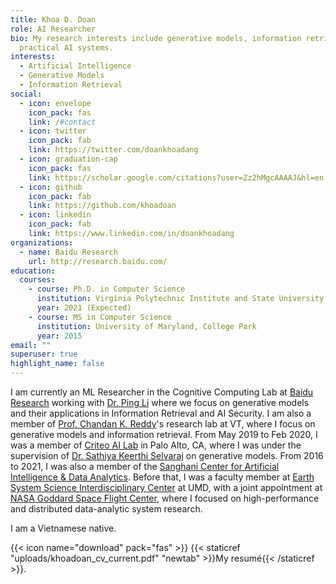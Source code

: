 ```yaml
---
title: Khoa D. Doan
role: AI Researcher
bio: My research interests include generative models, information retrieval and
  practical AI systems.
interests:
  - Artificial Intelligence
  - Generative Models
  - Information Retrieval
social:
  - icon: envelope
    icon_pack: fas
    link: /#contact
  - icon: twitter
    icon_pack: fab
    link: https://twitter.com/doankhoadang
  - icon: graduation-cap
    icon_pack: fas
    link: https://scholar.google.com/citations?user=Zz2hMgcAAAAJ&hl=en
  - icon: github
    icon_pack: fab
    link: https://github.com/khoadoan
  - icon: linkedin
    icon_pack: fab
    link: https://www.linkedin.com/in/doankhoadang
organizations:
  - name: Baidu Research
    url: http://research.baidu.com/
education:
  courses:
    - course: Ph.D. in Computer Science
      institution: Virginia Polytechnic Institute and State University
      year: 2021 (Expected)
    - course: MS in Computer Science
      institution: University of Maryland, College Park
      year: 2015
email: ""
superuser: true
highlight_name: false
---
```

I am currently an ML Researcher in the Cognitive Computing Lab at [Baidu Research](http://research.baidu.com/) working with [Dr. Ping Li](http://research.baidu.com/People/index-view?id=111) where we focus on generative models and their applications in Information Retrieval and AI Security. I am also a member of [Prof. Chandan K. Reddy](https://people.cs.vt.edu/reddy)'s research lab at VT, where I focus on generative models and information retrieval. From May 2019 to Feb 2020, I was a member of [Criteo AI Lab](https://ailab.criteo.com/) in Palo Alto, CA, where I was under the supervision of [Dr. Sathiya Keerthi Selvaraj](http://www.keerthis.com/) on generative models. From 2016 to 2021, I was also a member of the [Sanghani Center for Artificial Intelligence & Data Analytics](https://sanghani.cs.vt.edu/). Before that, I was a faculty member at [Earth System Science Interdisciplinary Center](http://essic.umd.edu/) at UMD, with a joint appointment at [NASA Goddard Space Flight Center](https://www.nasa.gov/goddard), where I focused on high-performance and distributed data-analytic system research. 

<!--
I am a Ph.D. candidate in Machine Learning and Data Mining at Virginia Polytechnic Institute and State University (Virginia Tech), under the supervision of Prof. Chandan K. Reddy. My doctoral research focused on understanding the advantages and limitations of generative models and developing practical generative ML models, especially in information retrieval-related methods, that have low computational complexity and require less human effort. I received my Master Degree in Computer Science, with a focus on high-performance and distributed machine learning, from UMD in 2015.
-->

I am a Vietnamese native.

{{< icon name="download" pack="fas" >}} {{< staticref "uploads/khoadoan_cv_current.pdf" "newtab" >}}My resumé{{< /staticref >}}.
